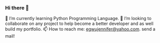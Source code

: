 ### Hi there 👋
🌱 I’m currently learning Python Programming Language.
👯 I’m looking to collaborate on any project to help become a better developer and as well build my portfolio.
📫 How to reach me: egwujennifer@yahoo.com. send a mail!

<!--
**Firstofherkind/Firstofherkind** is a ✨ _special_ ✨ repository because its `README.md` (this file) appears on your GitHub profile.

Here are some ideas to get you started:

- 🔭 I’m currently working on ...
- 🌱 I’m currently learning ...
- 👯 I’m looking to collaborate on ...
- 🤔 I’m looking for help with ...
- 💬 Ask me about ...
- 📫 How to reach me: ...
- 😄 Pronouns: ...
- ⚡ Fun fact: ...
-->
